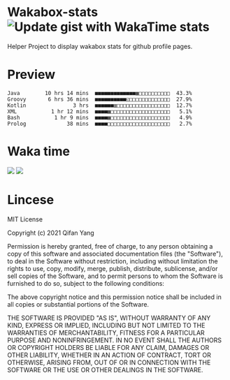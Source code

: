  # Wakabox-stats ![Update gist with WakaTime stats](https://github.com/underwindfall/wakabox-stats/workflows/Update%20gist%20with%20WakaTime%20stats/badge.svg)

  Helper Project to display wakabox stats for github profile pages. 
 # Preview 
  
  ```  
 Java        10 hrs 14 mins  ■■■■■■■■■■■■■▦□□□□□□□□□□  43.3%
Groovy       6 hrs 36 mins  ■■■■■■■■■■◱□□□□□□□□□□□□□  27.9%
Kotlin               3 hrs  ■■■■■■▥□□□□□□□□□□□□□□□□□  12.7%
XML           1 hr 12 mins  ■■■■▦□□□□□□□□□□□□□□□□□□□   5.1%
Bash           1 hr 9 mins  ■■■■▦□□□□□□□□□□□□□□□□□□□   4.9%
Prolog             38 mins  ■■■■□□□□□□□□□□□□□□□□□□□□   2.7% 
 ``` 
  
 
 
  
  # Waka time 

  ![](https://wakatime.com/share/@underwindfall/04fb31b6-0c1f-434d-b3a5-ac5e62f5364c.svg)
  ![](https://wakatime.com/share/@underwindfall/3d98f640-5c0f-4faf-b8df-1c48dec045b2.svg)
  
  # Lincese 

  MIT License

  Copyright (c) 2021 Qifan Yang
  
  Permission is hereby granted, free of charge, to any person obtaining a copy
  of this software and associated documentation files (the "Software"), to deal
  in the Software without restriction, including without limitation the rights
  to use, copy, modify, merge, publish, distribute, sublicense, and/or sell
  copies of the Software, and to permit persons to whom the Software is
  furnished to do so, subject to the following conditions:
  
  The above copyright notice and this permission notice shall be included in all
  copies or substantial portions of the Software.
  
  THE SOFTWARE IS PROVIDED "AS IS", WITHOUT WARRANTY OF ANY KIND, EXPRESS OR
  IMPLIED, INCLUDING BUT NOT LIMITED TO THE WARRANTIES OF MERCHANTABILITY,
  FITNESS FOR A PARTICULAR PURPOSE AND NONINFRINGEMENT. IN NO EVENT SHALL THE
  AUTHORS OR COPYRIGHT HOLDERS BE LIABLE FOR ANY CLAIM, DAMAGES OR OTHER
  LIABILITY, WHETHER IN AN ACTION OF CONTRACT, TORT OR OTHERWISE, ARISING FROM,
  OUT OF OR IN CONNECTION WITH THE SOFTWARE OR THE USE OR OTHER DEALINGS IN THE
  SOFTWARE.
